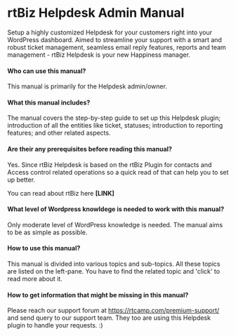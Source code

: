 
# rtBiz Helpdesk Admin Manual

Setup a highly customized Helpdesk for your customers right into your WordPress dashboard. Aimed to streamline your support with a smart and robust ticket management, seamless email reply features, reports and team management - rtBiz Helpdesk is your new Happiness manager.

#### Who can use this manual?
This manual is primarily for the Helpdesk admin/owner.

#### What this manual includes?
The manual covers the step-by-step guide to set up this Helpdesk plugin; introduction of all the entities like ticket, statuses; introduction to reporting features; and other related aspects.

#### Are their any prerequisites before reading this manual?
Yes. Since rtBiz Helpdesk is based on the rtBiz Plugin for contacts and Access control related operations so a quick read of that can help you to set up better.

You can read about rtBiz here **[LINK]**

#### What level of Wordpress knowldege is needed to work with this manual?
Only moderate level of WordPress knowledge is needed. The manual aims to be as simple as possible.

#### How to use this manual?
This manual is divided into various topics and sub-topics. All these topics are listed on the left-pane. You have to find the related topic and 'click' to read more about it.

#### How to get information that might be missing in this manual?
Please reach our support forum at https://rtcamp.com/premium-support/ and send query to our support team. They too are using this Helpdesk plugin to handle your requests. :)
